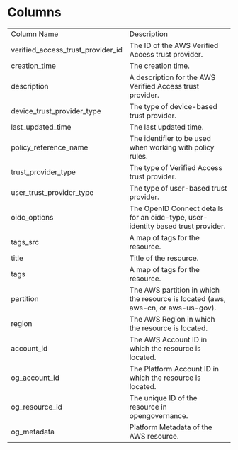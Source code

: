 # Columns  

<table>
	<tr><td>Column Name</td><td>Description</td></tr>
	<tr><td>verified_access_trust_provider_id</td><td>The ID of the AWS Verified Access trust provider.</td></tr>
	<tr><td>creation_time</td><td>The creation time.</td></tr>
	<tr><td>description</td><td>A description for the AWS Verified Access trust provider.</td></tr>
	<tr><td>device_trust_provider_type</td><td>The type of device-based trust provider.</td></tr>
	<tr><td>last_updated_time</td><td>The last updated time.</td></tr>
	<tr><td>policy_reference_name</td><td>The identifier to be used when working with policy rules.</td></tr>
	<tr><td>trust_provider_type</td><td>The type of Verified Access trust provider.</td></tr>
	<tr><td>user_trust_provider_type</td><td>The type of user-based trust provider.</td></tr>
	<tr><td>oidc_options</td><td>The OpenID Connect details for an oidc-type, user-identity based trust provider.</td></tr>
	<tr><td>tags_src</td><td>A map of tags for the resource.</td></tr>
	<tr><td>title</td><td>Title of the resource.</td></tr>
	<tr><td>tags</td><td>A map of tags for the resource.</td></tr>
	<tr><td>partition</td><td>The AWS partition in which the resource is located (aws, aws-cn, or aws-us-gov).</td></tr>
	<tr><td>region</td><td>The AWS Region in which the resource is located.</td></tr>
	<tr><td>account_id</td><td>The AWS Account ID in which the resource is located.</td></tr>
	<tr><td>og_account_id</td><td>The Platform Account ID in which the resource is located.</td></tr>
	<tr><td>og_resource_id</td><td>The unique ID of the resource in opengovernance.</td></tr>
	<tr><td>og_metadata</td><td>Platform Metadata of the AWS resource.</td></tr>
</table>